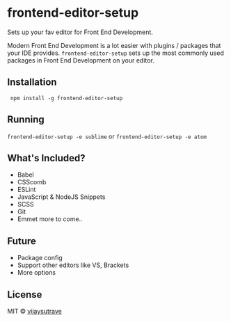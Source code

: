# frontend-editor-setup
Sets up your fav editor for Front End Development. 

Modern Front End Development is a lot easier with plugins / packages that your IDE provides. `frontend-editor-setup` sets up the most commonly used packages in Front End Development on your editor. 


## Installation
``` npm install -g frontend-editor-setup```

## Running
```frontend-editor-setup -e sublime``` or 
```frontend-editor-setup -e atom```

## What's Included?
  - Babel
  - CSScomb
  - ESLint
  - JavaScript & NodeJS Snippets
  - SCSS
  - Git
  - Emmet
  more to come..

## Future
  - Package config
  - Support other editors like VS, Brackets
  - More options
  
## License
MIT © [vijaysutrave](https://github.com/vijaysutrave)

